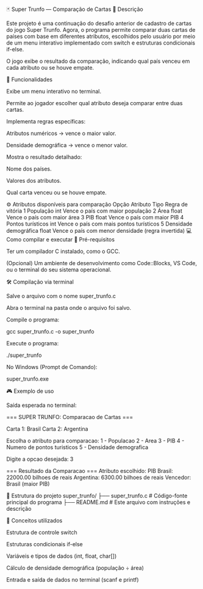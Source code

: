 🃏 Super Trunfo — Comparação de Cartas
📘 Descrição

Este projeto é uma continuação do desafio anterior de cadastro de cartas do jogo Super Trunfo.
Agora, o programa permite comparar duas cartas de países com base em diferentes atributos, escolhidos pelo usuário por meio de um menu interativo implementado com switch e estruturas condicionais if-else.

O jogo exibe o resultado da comparação, indicando qual país venceu em cada atributo ou se houve empate.

🧱 Funcionalidades

Exibe um menu interativo no terminal.

Permite ao jogador escolher qual atributo deseja comparar entre duas cartas.

Implementa regras específicas:

Atributos numéricos → vence o maior valor.

Densidade demográfica → vence o menor valor.

Mostra o resultado detalhado:

Nome dos países.

Valores dos atributos.

Qual carta venceu ou se houve empate.

⚙️ Atributos disponíveis para comparação
Opção	Atributo	Tipo	Regra de vitória
1	População	int	Vence o país com maior população
2	Área	float	Vence o país com maior área
3	PIB	float	Vence o país com maior PIB
4	Pontos turísticos	int	Vence o país com mais pontos turísticos
5	Densidade demográfica	float	Vence o país com menor densidade (regra invertida)
💻 Como compilar e executar
🧩 Pré-requisitos

Ter um compilador C instalado, como o GCC.

(Opcional) Um ambiente de desenvolvimento como Code::Blocks, VS Code, ou o terminal do seu sistema operacional.

🛠️ Compilação via terminal

Salve o arquivo com o nome super_trunfo.c

Abra o terminal na pasta onde o arquivo foi salvo.

Compile o programa:

gcc super_trunfo.c -o super_trunfo


Execute o programa:

./super_trunfo


No Windows (Prompt de Comando):

super_trunfo.exe

🎮 Exemplo de uso

Saída esperada no terminal:

=== SUPER TRUNFO: Comparacao de Cartas ===

Carta 1: Brasil
Carta 2: Argentina

Escolha o atributo para comparacao:
1 - Populacao
2 - Area
3 - PIB
4 - Numero de pontos turisticos
5 - Densidade demografica

Digite a opcao desejada: 3

=== Resultado da Comparacao ===
Atributo escolhido: PIB
Brasil: 22000.00 bilhoes de reais
Argentina: 6300.00 bilhoes de reais
Vencedor: Brasil (maior PIB)

📄 Estrutura do projeto
super_trunfo/
├── super_trunfo.c   # Código-fonte principal do programa
├── README.md        # Este arquivo com instruções e descrição

🧠 Conceitos utilizados

Estrutura de controle switch

Estruturas condicionais if-else

Variáveis e tipos de dados (int, float, char[])

Cálculo de densidade demográfica (população ÷ área)

Entrada e saída de dados no terminal (scanf e printf)